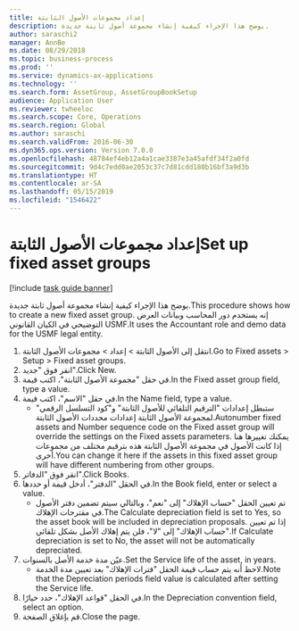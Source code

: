 ```yaml
---
title: إعداد مجموعات الأصول الثابتة
description: يوضح هذا الإجراء كيفية إنشاء مجموعة أصول ثابتة جديدة.
author: saraschi2
manager: AnnBe
ms.date: 08/29/2018
ms.topic: business-process
ms.prod: ''
ms.service: dynamics-ax-applications
ms.technology: ''
ms.search.form: AssetGroup, AssetGroupBookSetup
audience: Application User
ms.reviewer: twheeloc
ms.search.scope: Core, Operations
ms.search.region: Global
ms.author: saraschi
ms.search.validFrom: 2016-06-30
ms.dyn365.ops.version: Version 7.0.0
ms.openlocfilehash: 48784ef4eb12a4a1cae3387e3a45afdf34f2a0fd
ms.sourcegitcommit: 9d4c7edd0ae2053c37c7d81cdd180b16bf3a9d3b
ms.translationtype: HT
ms.contentlocale: ar-SA
ms.lasthandoff: 05/15/2019
ms.locfileid: "1546422"
---
```

# <a name="set-up-fixed-asset-groups"></a><span data-ttu-id="0d0b6-103">إعداد مجموعات الأصول الثابتة</span><span class="sxs-lookup"><span data-stu-id="0d0b6-103">Set up fixed asset groups</span></span>

[!include [task guide banner](../../includes/task-guide-banner.md)]

<span data-ttu-id="0d0b6-104">يوضح هذا الإجراء كيفية إنشاء مجموعة أصول ثابتة جديدة.</span><span class="sxs-lookup"><span data-stu-id="0d0b6-104">This procedure shows how to create a new fixed asset group.</span></span> <span data-ttu-id="0d0b6-105">إنه يستخدم دور المحاسب وبيانات العرض التوضيحي في الكيان القانوني USMF.</span><span class="sxs-lookup"><span data-stu-id="0d0b6-105">It uses the Accountant role and demo data for the USMF legal entity.</span></span>

1. <span data-ttu-id="0d0b6-106">انتقل إلى الأصول الثابتة > إعداد > مجموعات الأصول الثابتة‬.</span><span class="sxs-lookup"><span data-stu-id="0d0b6-106">Go to Fixed assets > Setup > Fixed asset groups.</span></span>
2. <span data-ttu-id="0d0b6-107">انقر فوق "جديد".</span><span class="sxs-lookup"><span data-stu-id="0d0b6-107">Click New.</span></span>
3. <span data-ttu-id="0d0b6-108">في حقل "مجموعة الأصول الثابتة"، اكتب قيمة.</span><span class="sxs-lookup"><span data-stu-id="0d0b6-108">In the Fixed asset group field, type a value.</span></span>
4. <span data-ttu-id="0d0b6-109">في حقل "الاسم"، اكتب قيمة.</span><span class="sxs-lookup"><span data-stu-id="0d0b6-109">In the Name field, type a value.</span></span>
    * <span data-ttu-id="0d0b6-110">ستبطل إعدادات "الترقيم التلقائي للأصول الثابتة" و"كود التسلسل الرقمي"‬ لمجموعة الأصول الثابتة إعدادات محددات الأصول الثابتة.</span><span class="sxs-lookup"><span data-stu-id="0d0b6-110">Autonumber fixed assets and Number sequence code on the Fixed asset group will override the settings on the Fixed assets parameters.</span></span> <span data-ttu-id="0d0b6-111">يمكنك تغييرها هنا إذا كانت الأصول في مجموعة الأصول الثابتة هذه بترقيم مختلف من مجموعات أخرى.</span><span class="sxs-lookup"><span data-stu-id="0d0b6-111">You can change it here if the assets in this fixed asset group will have different numbering from other groups.</span></span>  
5. <span data-ttu-id="0d0b6-112">انقر فوق "الدفاتر".</span><span class="sxs-lookup"><span data-stu-id="0d0b6-112">Click Books.</span></span>
6. <span data-ttu-id="0d0b6-113">في الحقل "الدفتر"، أدخل قيمة أو حددها.</span><span class="sxs-lookup"><span data-stu-id="0d0b6-113">In the Book field, enter or select a value.</span></span>
    * <span data-ttu-id="0d0b6-114">تم تعيين الحقل "حساب الإهلاك‬" إلى "نعم"، وبالتالي سيتم تضمين دفتر الأصول في مقترحات الإهلاك.</span><span class="sxs-lookup"><span data-stu-id="0d0b6-114">The Calculate depreciation field is set to Yes, so the asset book will be included in depreciation proposals.</span></span> <span data-ttu-id="0d0b6-115">إذا تم تعيين "حساب الإهلاك" إلى "لا"، فلن يتم إهلاك الأصل بشكل تلقائي.</span><span class="sxs-lookup"><span data-stu-id="0d0b6-115">If Calculate depreciation is set to No, the asset will not be automatically depreciated.</span></span>  
7. <span data-ttu-id="0d0b6-116">عيّن مدة خدمة الأصل بالسنوات.</span><span class="sxs-lookup"><span data-stu-id="0d0b6-116">Set the Service life of the asset, in years.</span></span>
    * <span data-ttu-id="0d0b6-117">لاحظ أنه يتم حساب قيمة الحقل "فترات الإهلاك" بعد تعيين مدة الخدمة.</span><span class="sxs-lookup"><span data-stu-id="0d0b6-117">Note that the Depreciation periods field value is calculated after setting the Service life.</span></span>  
8. <span data-ttu-id="0d0b6-118">في الحقل "قواعد الإهلاك‬‬"، حدد خيارًا.</span><span class="sxs-lookup"><span data-stu-id="0d0b6-118">In the Depreciation convention field, select an option.</span></span>
9. <span data-ttu-id="0d0b6-119">قم بإغلاق الصفحة.</span><span class="sxs-lookup"><span data-stu-id="0d0b6-119">Close the page.</span></span>

